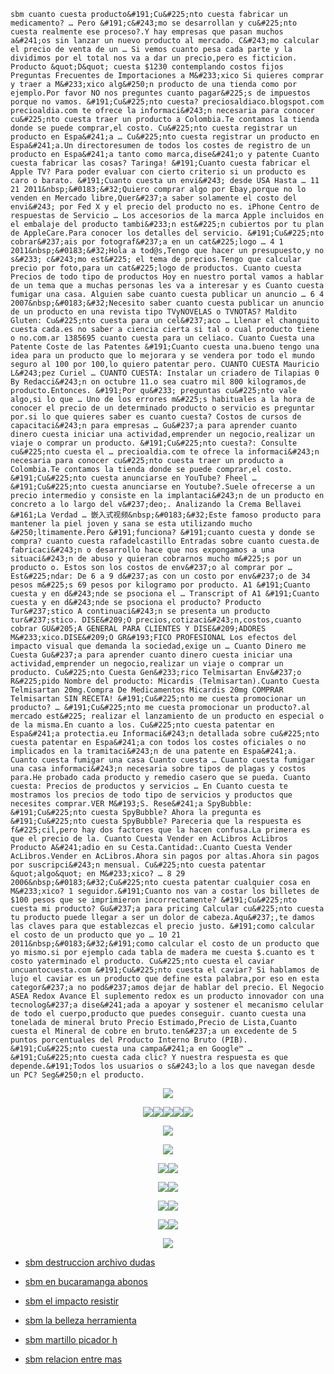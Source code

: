 
```
sbm cuanto cuesta producto&#191;Cu&#225;nto cuesta fabricar un medicamento? … Pero &#191;c&#243;mo se desarrollan y cu&#225;nto cuesta realmente ese proceso?.Y hay empresas que pasan muchos a&#241;os sin lanzar un nuevo producto al mercado. C&#243;mo calcular el precio de venta de un … Si vemos cuanto pesa cada parte y la dividimos por el total nos va a dar un precio,pero es ficticion. Producto &quot;D&quot; cuesta $1230 contemplando costos fijos Preguntas Frecuentes de Importaciones a M&#233;xico Si quieres comprar y traer a M&#233;xico alg&#250;n producto de una tienda como por ejemplo.Por favor NO nos preguntes cuanto pagar&#225;s de impuestos porque no vamos. &#191;Cu&#225;nto cuesta? preciosaldiaco.blogspot.com precioaldia.com te ofrece la informaci&#243;n necesaria para conocer cu&#225;nto cuesta traer un producto a Colombia.Te contamos la tienda donde se puede comprar,el costo. Cu&#225;nto cuesta registrar un producto en Espa&#241;a … Cu&#225;nto cuesta registrar un producto en Espa&#241;a.Un directoresumen de todos los costes de registro de un producto en Espa&#241;a tanto como marca,dise&#241;o y patente Cuanto cuesta fabricar las cosas? Taringa! &#191;Cuanto cuesta fabricar el Apple TV? Para poder evaluar con cierto criterio si un producto es caro o barato. &#191;Cuanto cuesta un envi&#243; desde USA Hasta … 11 21 2011&nbsp;&#0183;&#32;Quiero comprar algo por Ebay,porque no lo venden en Mercado libre,Quer&#237;a saber solamente el costo del envi&#243; por Fed X y el precio del producto no es. iPhone Centro de respuestas de Servicio … Los accesorios de la marca Apple incluidos en el embalaje del producto tambi&#233;n est&#225;n cubiertos por tu plan de AppleCare.Para conocer los detalles del servicio. &#191;Cu&#225;nto cobrar&#237;ais por fotograf&#237;a en un cat&#225;logo … 4 1 2011&nbsp;&#0183;&#32;Hola a tod@s,Tengo que hacer un presupuesto,y no s&#233; c&#243;mo est&#225; el tema de precios.Tengo que calcular precio por foto,para un cat&#225;logo de productos. Cuanto cuesta Precios de todo tipo de productos Hoy en nuestro portal vamos a hablar de un tema que a muchas personas les va a interesar y es Cuanto cuesta fumigar una casa. Alguien sabe cuanto cuesta publicar un anuncio … 6 4 2007&nbsp;&#0183;&#32;Necesito saber cuanto cuesta publicar un anuncio de un producto en una revista tipo TVyNOVELAS o TVNOTAS? Maldito Gluten: Cu&#225;nto cuesta para un cel&#237;aco … Llenar el changuito cuesta cada.es no saber a ciencia cierta si tal o cual producto tiene o no.com.ar 1385695 cuanto cuesta para un celiaco. Cuanto Cuesta una Patente Coste de las Patentes &#191;Cuanto cuesta una.bueno tengo una idea para un producto que lo mejorara y se vendera por todo el mundo seguro al 100 por 100,lo quiero patentar pero. CUANTO CUESTA Mauricio L&#243;pez Curiel … CUANTO CUESTA: Instalar un criadero de Tilapias 0 By Redacci&#243;n on octubre 11.o sea cuatro mil 800 kilogramos,de producto.Entonces. &#191;Por qu&#233; preguntas cu&#225;nto vale algo,si lo que … Uno de los errores m&#225;s habituales a la hora de conocer el precio de un determinado producto o servicio es preguntar por.si lo que quieres saber es cuanto cuesta? Costos de cursos de capacitaci&#243;n para empresas … Gu&#237;a para aprender cuanto dinero cuesta iniciar una actividad,emprender un negocio,realizar un viaje o comprar un producto. &#191;Cu&#225;nto cuesta?: Consulte cu&#225;nto cuesta el … precioaldia.com te ofrece la informaci&#243;n necesaria para conocer cu&#225;nto cuesta traer un producto a Colombia.Te contamos la tienda donde se puede comprar,el costo. &#191;Cu&#225;nto cuesta anunciarse en YouTube? Fheel … &#191;Cu&#225;nto cuesta anunciarse en Youtube?.Suele ofrecerse a un precio intermedio y consiste en la implantaci&#243;n de un producto en concreto a lo largo del v&#237;deo;. Analizando la Crema Bellavei &#161;La Verdad … 嵌入式视频&nbsp;&#0183;&#32;Este famoso producto para mantener la piel joven y sana se esta utilizando mucho &#250;ltimamente.Pero &#191;funciona? &#191;cuanto cuesta y donde se compra? cuanto cuesta rafadelcastillo Entradas sobre cuanto cuesta.de fabricaci&#243;n o desarrollo hace que nos expongamos a una situaci&#243;n de abuso y quieran cobrarnos mucho m&#225;s por un producto o. Estos son los costos de env&#237;o al comprar por … Est&#225;ndar: De 6 a 9 d&#237;as con un costo por env&#237;o de 34 pesos m&#225;s 69 pesos por kilogramo por producto. A1 &#191;Cuanto cuesta y en d&#243;nde se psociona el … Transcript of A1 &#191;Cuanto cuesta y en d&#243;nde se psociona el producto? Producto Tur&#237;stico A continuaci&#243;n se presenta un producto tur&#237;stico. DISE&#209;O precios,cotizaci&#243;n,costos,cuanto cobrar GU&#205;A GENERAL PARA CLIENTES Y DISE&#209;ADORES M&#233;xico.DISE&#209;O GR&#193;FICO PROFESIONAL Los efectos del impacto visual que demanda la sociedad,exige un … Cuanto Dinero me Cuesta Gu&#237;a para aprender cuanto dinero cuesta iniciar una actividad,emprender un negocio,realizar un viaje o comprar un producto. Cu&#225;nto Cuesta Gen&#233;rico Telmisartan Env&#237;o R&#225;pido Nombre del producto: Micardis (Telmisartan).Cuanto Cuesta Telmisartan 20mg.Compra De Medicamentos Micardis 20mg COMPRAR Telmisartan SIN RECETA! &#191;Cu&#225;nto me cuesta promocionar un producto? … &#191;Cu&#225;nto me cuesta promocionar un producto?.al mercado est&#225; realizar el lanzamiento de un producto en especial o de la misma.En cuanto a los. Cu&#225;nto cuesta patentar en Espa&#241;a protectia.eu Informaci&#243;n detallada sobre cu&#225;nto cuesta patentar en Espa&#241;a con todos los costes oficiales o no implicados en la tramitaci&#243;n de una patente en Espa&#241;a. Cuanto cuesta fumigar una casa Cuanto cuesta … Cuanto cuesta fumigar una casa informaci&#243;n necesaria sobre tipos de plagas y costos para.He probado cada producto y remedio casero que se pueda. Cuanto cuesta: Precios de productos y servicios … En Cuanto cuesta te mostramos los precios de todo tipo de servicios y productos que necesites comprar.VER M&#193;S. Rese&#241;a SpyBubble: &#191;Cu&#225;nto cuesta SpyBubble? Ahora la pregunta es &#191;Cu&#225;nto cuesta SpyBubble? Pareceria que la respuesta es f&#225;cil,pero hay dos factores que la hacen confusa.La primera es que el precio de la. Cuanto Cuesta Vender en AcLibros AcLibros Producto A&#241;adio en su Cesta.Cantidad:.Cuanto Cuesta Vender AcLibros.Vender en AcLibros.Ahora sin pagos por altas.Ahora sin pagos por suscripci&#243;n mensual. Cu&#225;nto cuesta patentar &quot;algo&quot; en M&#233;xico? … 8 29 2006&nbsp;&#0183;&#32;Cu&#225;nto cuesta patentar cualquier cosa en M&#233;xico? 1 seguidor.&#191;Cuanto nos van a costar los billetes de $100 pesos que se imprimieron incorrectamente? &#191;Cu&#225;nto cuesta mi producto? Gu&#237;a para pricing Calcular cu&#225;nto cuesta tu producto puede llegar a ser un dolor de cabeza.Aqu&#237;,te damos las claves para que establezcas el precio justo. &#191;como calcular el costo de un producto que yo … 10 21 2011&nbsp;&#0183;&#32;&#191;como calcular el costo de un producto que yo mismo.si por ejemplo cada tabla de madera me cuesta $.cuanto es t costo yaterminado el producto. Cu&#225;nto cuesta el caviar uncuantocuesta.com &#191;Cu&#225;nto cuesta el caviar? Si hablamos de lujo el caviar es un producto que define esta palabra,por eso en esta categor&#237;a no pod&#237;amos dejar de hablar del precio. El Negocio ASEA Redox Avance El suplemento redox es un producto innovador con una tecnolog&#237;a dise&#241;ada a apoyar y sostener el mecanismo celular de todo el cuerpo,producto que puedes conseguir. cuanto cuesta una tonelada de mineral bruto Precio Estimado,Precio de Lista,Cuanto cuesta el Mineral de cobre en bruto.ten&#237;a un excedente de 5 puntos porcentuales del Producto Interno Bruto (PIB). &#191;Cu&#225;nto cuesta una campa&#241;a en Google™ … &#191;Cu&#225;nto cuesta cada clic? Y nuestra respuesta es que depende.&#191;Todos los usuarios o s&#243;lo a los que navegan desde un PC? Seg&#250;n el producto. 
```

<div align="center">

<a href="https://es-crusher.shibang-china.com/github&k=sbm+cuanto+cuesta+producto"><img src="https://static.shibang-china.com/es/crusher/logo.jpg"></a>

<a href="https://es-crusher.shibang-china.com/github&k=sbm+cuanto+cuesta+producto"><img src="https://static.shibang-china.com/es/crusher/index.jpg"></a><a href="https://es-crusher.shibang-china.com/material.htmlgithub&k=sbm+cuanto+cuesta+producto"><img src="https://static.shibang-china.com/es/crusher/material.jpg"></a><a href="https://es-crusher.shibang-china.com/application.htmlgithub&k=sbm+cuanto+cuesta+producto"><img src="https://static.shibang-china.com/es/crusher/application.jpg"></a><a href="https://es-crusher.shibang-china.com/aboutus.htmlgithub&k=sbm+cuanto+cuesta+producto"><img src="https://static.shibang-china.com/es/crusher/aboutus.jpg"></a><a href="https://es-crusher.shibang-china.com/contact.htmlgithub&k=sbm+cuanto+cuesta+producto"><img src="https://static.shibang-china.com/es/crusher/contact.jpg"></a>

<a href="https://es-crusher.shibang-china.com/github&k=sbm+cuanto+cuesta+producto"><img src="https://static.shibang-china.com/es/crusher/banner.jpg"></a>

<a href="https://swt.shibang-china.com/github&k=sbm+cuanto+cuesta+producto"><img src="https://static.shibang-china.com/es/crusher/text.jpg"></a>

<a href="https://swt.shibang-china.com/github&k=sbm+cuanto+cuesta+producto"><img src="https://static.shibang-china.com/es/crusher/chat.jpg"></a><a href="https://es-crusher.shibang-china.com/contact.htmlgithub&k=sbm+cuanto+cuesta+producto"><img src="https://static.shibang-china.com/es/crusher/message.jpg"></a>

<a href="https://es-crusher.shibang-china.com/products/pe.htmlgithub&k=sbm+cuanto+cuesta+producto"><img src="https://static.shibang-china.com/es/crusher/pe.jpg"></a><a href="https://es-crusher.shibang-china.com/products/pf.htmlgithub&k=sbm+cuanto+cuesta+producto"><img src="https://static.shibang-china.com/es/crusher/pf.jpg"></a>

<a href="https://es-crusher.shibang-china.com/products/hpt.htmlgithub&k=sbm+cuanto+cuesta+producto"><img src="https://static.shibang-china.com/es/crusher/hpt.jpg"></a><a href="https://es-crusher.shibang-china.com/products/vsi.htmlgithub&k=sbm+cuanto+cuesta+producto"><img src="https://static.shibang-china.com/es/crusher/vsi.jpg"></a>

<a href="https://es-crusher.shibang-china.com/products/klv.htmlgithub&k=sbm+cuanto+cuesta+producto"><img src="https://static.shibang-china.com/es/crusher/klv.jpg"></a><a href="https://es-crusher.shibang-china.com/products/portable.htmlgithub&k=sbm+cuanto+cuesta+producto"><img src="https://static.shibang-china.com/es/crusher/portable.jpg"></a>

<a href="https://swt.shibang-china.com/github&k=sbm+cuanto+cuesta+producto"><img src="https://static.shibang-china.com/es/crusher/case.jpg"></a>

</div>


* [sbm destruccion archivo dudas](sbm%20destruccion%20archivo%20dudas.md)

* [sbm en bucaramanga abonos](sbm%20en%20bucaramanga%20abonos.md)

* [sbm el impacto resistir](sbm%20el%20impacto%20resistir.md)

* [sbm la belleza herramienta](sbm%20la%20belleza%20herramienta.md)

* [sbm martillo picador h](sbm%20martillo%20picador%20h.md)

* [sbm relacion entre mas](sbm%20relacion%20entre%20mas.md)